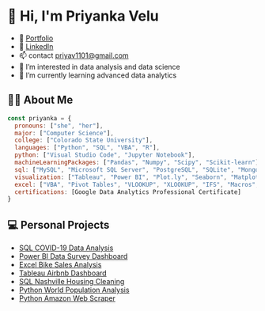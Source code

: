 # 👋 Hi, I'm Priyanka Velu

- 💌 [Portfolio](http://priyanka-velu.github.io) 
- 💬 [LinkedIn](https://www.linkedin.com/in/priyanka-velu-916474202/)
- 📫 contact [priyav1101@gmail.com](mailto:priyav1101@gmail.com)
- 👀 I’m interested in data analysis and data science
- 🌱 I’m currently learning advanced data analytics

## 👩‍💻 About Me
```javascript
const priyanka = {
  pronouns: ["she", "her"],
  major: ["Computer Science"],
  college: ["Colorado State University"],
  languages: ["Python", "SQL", "VBA", "R"],
  python: ["Visual Studio Code", "Jupyter Notebook"],
  machineLearningPackages: ["Pandas", "Numpy", "Scipy", "Scikit-learn"],
  sql: ["MySQL", "Microsoft SQL Server", "PostgreSQL", "SQLite", "MongoDB"],
  visualization: ["Tableau", "Power BI", "Plot.ly", "Seaborn", "Matplotlib"],
  excel: ["VBA", "Pivot Tables", "VLOOKUP", "XLOOKUP", "IFS", "Macros", "Charts", "Conditional Formatting", "Index/Match"],
  certifications: [Google Data Analytics Professional Certificate]
}
```

## 💻 Personal Projects
- [SQL COVID-19 Data Analysis](https://github.com/priyanka-velu/SQL-COVID-19-Data-Analysis)
- [Power BI Data Survey Dashboard](https://github.com/priyanka-velu/Power-BI-Data-Survey-Dashboard)
- [Excel Bike Sales Analysis](https://github.com/priyanka-velu/Excel-Bike-Sales-Analysis)
- [Tableau Airbnb Dashboard](https://github.com/priyanka-velu/Tableau-Airbnb-Dashboard)
- [SQL Nashville Housing Cleaning](https://github.com/priyanka-velu/SQL-Nashville-Housing-Cleaning)
- [Python World Population Analysis](https://github.com/priyanka-velu/Python-World-Population-Analysis)
- [Python Amazon Web Scraper](https://github.com/priyanka-velu/Python-Amazon-Web-Scraper)
